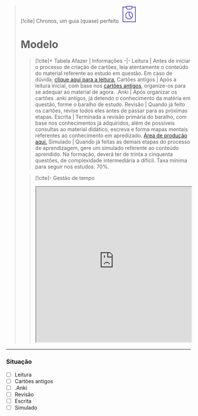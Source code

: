 > [!cite] Chronos, um guia (quase) perfeito
> ![image](.attachments/b2fd7590c0525b35c9718d836807c55484cd9317.svg) 
> # Modelo
> >  [!cite]+ Tabela
> >  Afazer | Informações
> > -|-
> > Leitura | Antes de iniciar o processo de criação de cartões, leia atentamente o conteúdo do material referente ao estudo em questão. Em caso de dúvida, [clique aqui para a leitura.]()
> > Cartões antigos | Após a leitura inicial, com base nos [cartões antigos](), organize-os para se adequar ao material de agora. 
> > .Anki | Após organizar os cartões .anki antigos, já detendo o conhecimento da matéria em questão, forme o baralho de estudo. 
> > Revisão | Quando já feito os cartões, revise todos eles antes de passar para as próximas etapas. 
> > Escrita | Terminada a revisão primária do baralho, com base nos conhecimentos já adquiridos, além de possíveis consultas ao material didático, escreva e forma mapas mentais referentes ao conhecimento em apredizado. [Área de produção aqui.]() 
> > Simulado | Quando já feitas as demais etapas do processo de aprendizagem, gere um simulado referente ao conteúdo aprendido. Na formação, deverá ter de trinta a cinquenta questões, de complexidade intermediária a difícil. Taxa mínima para seguir nos estudos: 70%.
>
> > [!cite]- Gestão de tempo
> > 
> > <iframe
> >  src="https://efzevios.github.io/Spork/Porcento_2.html"
> >  style="width:100%;height:auto;aspect-ratio:1/1"
> >  scrolling="no">
> > </iframe>
  ---
### Situação
- [ ] Leitura
- [ ] Cartões antigos
- [ ] .Anki
- [ ] Revisão
- [ ] Escrita
- [ ] Simulado